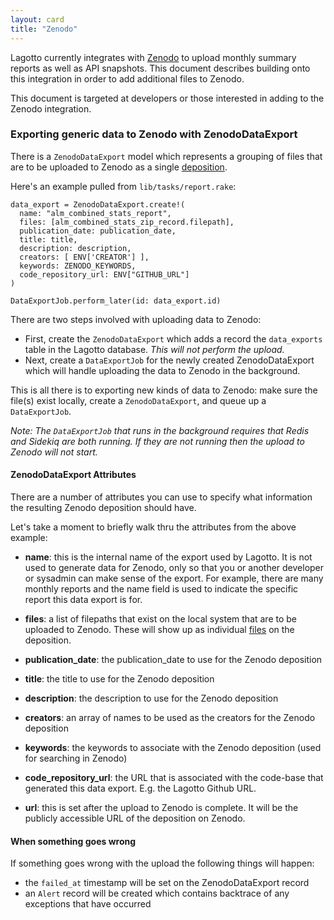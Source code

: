 ```yaml
---
layout: card
title: "Zenodo"
---
```


Lagotto currently integrates with [Zenodo](http://www.zenodo.org) to upload monthly summary reports as well as API snapshots. This document describes building onto this integration in order to add additional files to Zenodo.

This document is targeted at developers or those interested in adding to the Zenodo integration.

### Exporting generic data to Zenodo with ZenodoDataExport

There is a `ZenodoDataExport` model which represents a grouping of files that are to be uploaded to Zenodo as a single [deposition](https://zenodo.org/dev#restapi-res-dep).

Here's an example pulled from `lib/tasks/report.rake`:

```
data_export = ZenodoDataExport.create!(
  name: "alm_combined_stats_report",
  files: [alm_combined_stats_zip_record.filepath],
  publication_date: publication_date,
  title: title,
  description: description,
  creators: [ ENV['CREATOR'] ],
  keywords: ZENODO_KEYWORDS,
  code_repository_url: ENV["GITHUB_URL"]
)

DataExportJob.perform_later(id: data_export.id)
```

There are two steps involved with uploading data to Zenodo:

* First, create the `ZenodoDataExport` which adds a record the `data_exports` table in the Lagotto database. _This will not perform the upload._
* Next, create a `DataExportJob` for the newly created ZenodoDataExport which will handle uploading the data to Zenodo in the background.

This is all there is to exporting new kinds of data to Zenodo: make sure the file(s) exist locally, create a `ZenodoDataExport`, and queue up a `DataExportJob`.

_Note: The `DataExportJob` that runs in the background requires that Redis and Sidekiq are both running. If they are not running then the upload to Zenodo will not start._


#### ZenodoDataExport Attributes

There are a number of attributes you can use to specify what information the resulting Zenodo deposition should have.

Let's take a moment to briefly walk thru the attributes from the above example:

* **name**: this is the internal name of the export used by Lagotto. It is not used to generate data for Zenodo, only so that you or another developer or sysadmin can make sense of the export. For example, there are many monthly reports and the name field is used to indicate the specific report this data export is for.

* **files**: a list of filepaths that exist on the local system that are to be uploaded to Zenodo. These will show up as individual [ files](https://zenodo.org/dev#restapi-res-files) on the deposition.

* **publication_date**: the publication_date to use for the Zenodo deposition

* **title**: the title to use for the Zenodo deposition

* **description**: the description to use for the Zenodo deposition

* **creators**: an array of names to be used as the creators for the Zenodo deposition

* **keywords**: the keywords to associate with the Zenodo deposition (used for searching in Zenodo)

* **code_repository_url**: the URL that is associated with the code-base that generated this data export. E.g. the Lagotto Github URL.

* **url**: this is set after the upload to Zenodo is complete. It will be the publicly accessible URL of the deposition on Zenodo.

#### When something goes wrong

If something goes wrong with the upload the following things will happen:

* the `failed_at` timestamp will be set on the ZenodoDataExport record
* an `Alert` record will be created which contains backtrace of any exceptions that have occurred
